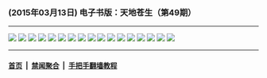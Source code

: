 ### (2015年03月13日) 电子书版：天地苍生（第49期）

---

<img src="http://qikan.minghui.org/mhqkpage/qikanimage/2015/03/12/td-49-read-online1.png"/> 

<img src="http://qikan.minghui.org/mhqkpage/qikanimage/2015/03/12/td-49-read-online2.png"/> 

<img src="http://qikan.minghui.org/mhqkpage/qikanimage/2015/03/12/td-49-read-online3.png"/> 

<img src="http://qikan.minghui.org/mhqkpage/qikanimage/2015/03/12/td-49-read-online4.png"/> 

<img src="http://qikan.minghui.org/mhqkpage/qikanimage/2015/03/12/td-49-read-online5.png"/> 

<img src="http://qikan.minghui.org/mhqkpage/qikanimage/2015/03/12/td-49-read-online6.png"/> 

<img src="http://qikan.minghui.org/mhqkpage/qikanimage/2015/03/12/td-49-read-online7.png"/> 

<img src="http://qikan.minghui.org/mhqkpage/qikanimage/2015/03/12/td-49-read-online8.png"/> 

<img src="http://qikan.minghui.org/mhqkpage/qikanimage/2015/03/12/td-49-read-online9.png"/> 

<img src="http://qikan.minghui.org/mhqkpage/qikanimage/2015/03/12/td-49-read-online10.png"/> 

<img src="http://qikan.minghui.org/mhqkpage/qikanimage/2015/03/12/td-49-read-online11.png"/> 

<img src="http://qikan.minghui.org/mhqkpage/qikanimage/2015/03/12/td-49-read-online12.png"/> 

<img src="http://qikan.minghui.org/mhqkpage/qikanimage/2015/03/12/td-49-read-online13.png"/> 

<img src="http://qikan.minghui.org/mhqkpage/qikanimage/2015/03/12/td-49-read-online14.png"/> 

<img src="http://qikan.minghui.org/mhqkpage/qikanimage/2015/03/12/td-49-read-online15.png"/> 

<img src="http://qikan.minghui.org/mhqkpage/qikanimage/2015/03/12/td-49-read-online16.png"/> 

<img src="http://qikan.minghui.org/mhqkpage/qikanimage/2015/03/12/td-49-read-online17.png"/> 



---

#### [首页](../../../..) &nbsp;|&nbsp; [禁闻聚合](https://github.com/gfw-breaker/banned-news) &nbsp;|&nbsp; [手把手翻墙教程](https://github.com/gfw-breaker/guides) 